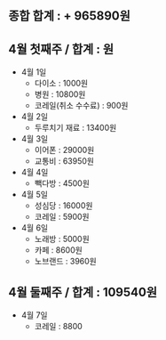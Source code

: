## 종합 합계 :  + 965890원

## 4월 첫째주 / 합계 :  원
- 4월 1일
	- 다이소 : 1000원
	- 병원 : 10800원
	- 코레일(취소 수수료) : 900원
- 4월 2일 
	- 두루치기 재료 : 13400원
- 4월 3일
	- 이어폰 : 29000원
	- 교통비 : 63950원
- 4월 4일
	- 빽다방 : 4500원
- 4월 5일
	- 성심당 : 16000원
	- 코레일 : 5900원
- 4월 6일
	- 노래방 : 5000원
	- 카페 : 8600원
	- 노브랜드 : 3960원
## 4월 둘째주 / 합계 : 109540원
- 4월 7일 
	- 코레일  : 8800

